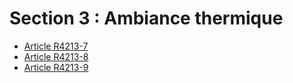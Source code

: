 #  Section 3 : Ambiance thermique

* [Article R4213-7](./LEGIARTI000018532529.md)
* [Article R4213-8](./LEGIARTI000018532527.md)
* [Article R4213-9](./LEGIARTI000018532525.md)
